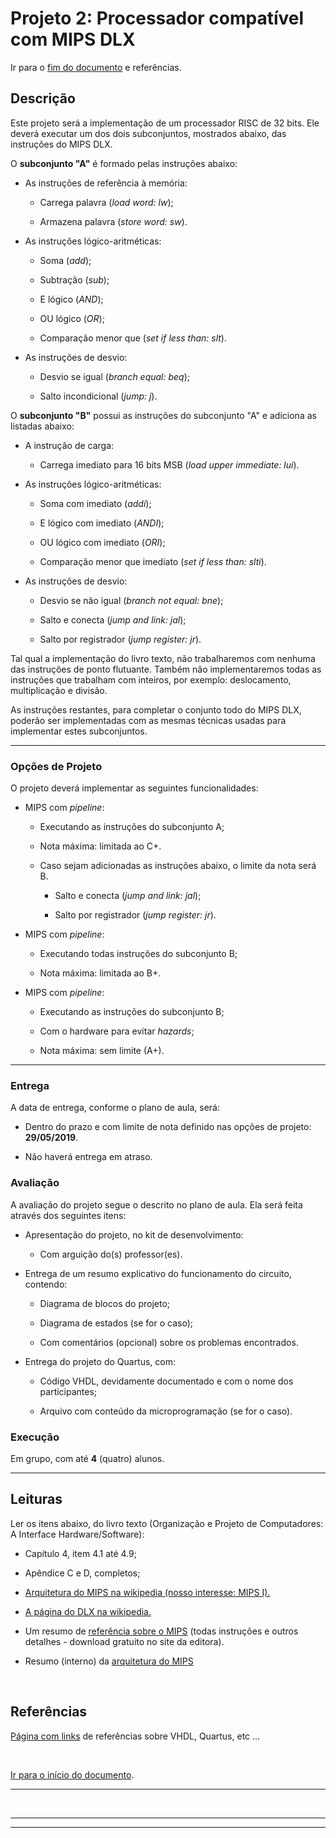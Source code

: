 <a name="inicio"></a>

# Projeto 2: Processador compatível com MIPS DLX

Ir para o [fim do documento](#fimDocumento) e referências.

## Descrição

Este projeto será a implementação de um processador RISC de 32 bits.
Ele deverá executar um dos dois subconjuntos, mostrados abaixo, das instruções do MIPS DLX<!--[MIPS DLX][ArquiteturaDLX]-->.

O **subconjunto "A"** é formado pelas instruções abaixo:

-   As instruções de referência à memória:

    -   Carrega palavra (_load word: lw_);

    -   Armazena palavra (_store word: sw_).

-   As instruções lógico-aritméticas:

    -   Soma (_add_);

    -   Subtração (_sub_);

    -   E lógico (_AND_);

    -   OU lógico (_OR_);

    -   Comparação menor que (_set if less than: slt_).

-   As instruções de desvio:

    -   Desvio se igual (_branch equal: beq_);

    -   Salto incondicional (_jump: j_).

O **subconjunto "B"** possui as instruções do subconjunto "A" e adiciona as listadas abaixo:

-   A instrução de carga:

    -   Carrega imediato para 16 bits MSB (_load upper immediate: lui_).

-   As instruções lógico-aritméticas:

    -   Soma com imediato (_addi_);

    -   E lógico com imediato (_ANDI_);

    -   OU lógico com imediato (_ORI_);

    -   Comparação menor que imediato (_set if less than: slti_).

-   As instruções de desvio:

    -   Desvio se não igual (_branch not equal: bne_);

    -   Salto e conecta (_jump and link: jal_);

    -   Salto por registrador (_jump register: jr_).

Tal qual a implementação do livro texto, não trabalharemos com nenhuma das instruções de ponto flutuante. Também não implementaremos todas as instruções que trabalham com inteiros, por exemplo: deslocamento, multiplicação e divisão.

As instruções restantes, para completar o conjunto todo do MIPS DLX, poderão ser implementadas com as mesmas técnicas usadas para implementar estes subconjuntos.

---

### Opções de Projeto

O projeto deverá implementar as seguintes funcionalidades:

-   MIPS com _pipeline_:

    -   Executando as instruções do subconjunto A;

    -   Nota máxima: limitada ao C+.

    -   Caso sejam adicionadas as instruções abaixo, o limite da nota será B.

        -   Salto e conecta (_jump and link: jal_);

        -   Salto por registrador (_jump register: jr_).

-   MIPS com _pipeline_:

    -   Executando todas instruções do subconjunto B;

    -   Nota máxima: limitada ao B+.

-   MIPS com _pipeline_:

    -   Executando as instruções do subconjunto B;

    -   Com o hardware para evitar _hazards_;

    -   Nota máxima: sem limite (A+).

---

### Entrega

A data de entrega, conforme o plano de aula, será:

-   Dentro do prazo e com limite de nota definido nas opções de projeto: **29/05/2019**.

-   Não haverá entrega em atraso.

<!---
-   Com atraso. O limite de nota é rebaixado em uma letra (em relação às opções de projeto): 22/11/2018.
--->

### Avaliação

A avaliação do projeto segue o descrito no plano de aula. Ela será feita através dos seguintes itens:

-   Apresentação do projeto, no kit de desenvolvimento:

    -   Com arguição do(s) professor(es).

-   Entrega de um resumo explicativo do funcionamento do circuito, contendo:

    -   Diagrama de blocos do projeto;

    -   Diagrama de estados (se for o caso);

    -   Com comentários (opcional) sobre os problemas encontrados.

-   Entrega do projeto do Quartus, com:

    -   Código VHDL, devidamente documentado e com o nome dos participantes;

    -   Arquivo com conteúdo da microprogramação (se for o caso).

### Execução

Em grupo, com até **4** (quatro) alunos.

---

## Leituras

Ler os itens abaixo, do livro texto (Organização e Projeto de Computadores: A Interface Hardware/Software):

-   Capítulo 4, item 4.1 até 4.9;

-   Apêndice C e D, completos;

-   [Arquitetura do MIPS na wikipedia (nosso interesse: MIPS I).](https://en.wikipedia.org/wiki/MIPS_architecture)

-   [A página do DLX na wikipedia.](https://en.wikipedia.org/wiki/DLX)

-   Um resumo de [referência sobre o MIPS](https://booksite.elsevier.com/9780124077263/downloads/COD_5e_Greencard.pdf) (todas instruções e outros detalhes - download gratuito no site da editora).

-   Resumo (interno) da [arquitetura do MIPS][ArquiteturaDLX]

<br>

## Referências

[Página com links][links] de referências sobre VHDL, Quartus, etc ...

<br>

<a name="fimDocumento"></a> [Ir para o início do documento](#inicio).

***

<br>

***

***

<!-- FIM -->

<!---
######### (inicio dos links) ##########
--->

[links]: ../linksUteis.html

[ArquiteturaDLX]: ../MIPS/_arquitetura.html

<!--

[metodologia]: ../MIPS/metodo.html

[detalhesMulticore]: ../MIPS/multicore.html
-->
